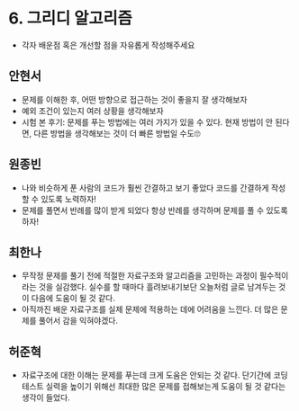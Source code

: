# 6. 그리디 알고리즘 

- 각자 배운점 혹은 개선할 점을 자유롭게 작성해주세요


## 안현서
- 문제를 이해한 후, 어떤 방향으로 접근하는 것이 좋을지 잘 생각해보자
- 예외 조건이 있는지 여러 상황을 생각해보자
- 시험 본 후기: 문제를 푸는 방법에는 여러 가지가 있을 수 있다. 현재 방법이 안 된다면, 다른 방법을 생각해보는 것이 더 빠른 방법일 수도🙄

## 원종빈
- 나와 비슷하게 푼 사람의 코드가 훨씬 간결하고 보기 좋았다 코드를 간결하게 작성할 수 있도록 노력하자!
- 문제를 풀면서 반례를 많이 받게 되었다 항상 반례를 생각하며 문제를 풀 수 있도록 하자!

## 최한나
- 무작정 문제를 풀기 전에 적절한 자료구조와 알고리즘을 고민하는 과정이 필수적이라는 것을 실감했다. 실수를 할 때마다 흘려보내기보단 오늘처럼 글로 남겨두는 것이 다음에 도움이 될 것 같다.
- 아직까진 배운 자료구조를 실제 문제에 적용하는 데에 어려움을 느낀다. 더 많은 문제를 풀어서 감을 익혀야겠다. 

## 허준혁
- 자료구조에 대한 이해는 문제를 푸는데 크게 도움은 안되는 것 같다. 단기간에 코딩테스트 실력을 높이기 위해선 최대한 많은 문제를 접해보는게 도움이 될 것 같다는 생각이 들었다.